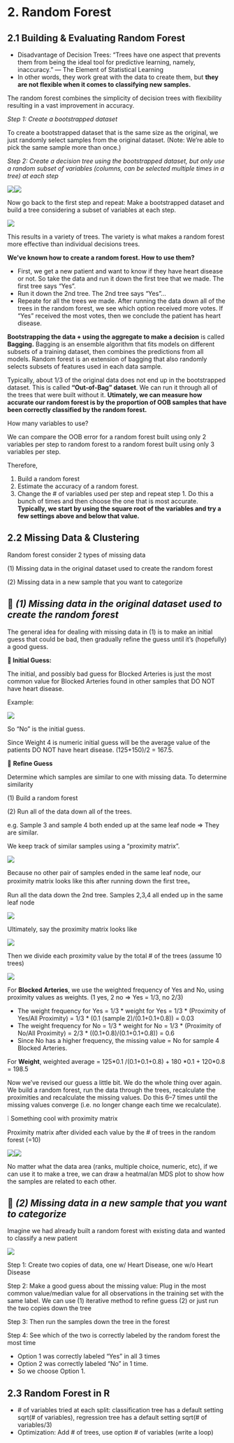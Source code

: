 2\. Random Forest
=================

2.1 Building & Evaluating Random Forest
---------------------------------------

*   Disadvantage of Decision Trees: “Trees have one aspect that prevents them from being the ideal tool for predictive learning, namely, inaccuracy.” — The Element of Statistical Learning
*   In other words, they work great with the data to create them, but **they are not flexible when it comes to classifying new samples.**

The random forest combines the simplicity of decision trees with flexibility resulting in a vast improvement in accuracy.

_Step 1: Create a bootstrapped dataset_

To create a bootstrapped dataset that is the same size as the original, we just randomly select samples from the original dataset. (Note: We’re able to pick the same sample more than once.)

_Step 2: Create a decision tree using the bootstrapped dataset, but only use a random subset of variables (columns, can be selected multiple times in a tree) at each step_

![](https://miro.medium.com/max/1400/1*y7XcfEscSNz4cHKUwEmxVw.png)![](https://miro.medium.com/max/1400/1*MxAsoNZ_Sze0SLb7HImkTA.png)

Now go back to the first step and repeat: Make a bootstrapped dataset and build a tree considering a subset of variables at each step.

![](https://miro.medium.com/max/1400/1*No7aLXmvJrnneUK8DaET8A.png)

This results in a variety of trees. The variety is what makes a random forest more effective than individual decisions trees.

**We’ve known how to create a random forest. How to use them?**

*   First, we get a new patient and want to know if they have heart disease or not. So take the data and run it down the first tree that we made.  The first tree says “Yes”.
*   Run it down the 2nd tree. The 2nd tree says “Yes”…
*   Repeate for all the trees we made. After running the data down all of the trees in the random forest, we see which option received more votes. If “Yes” received the most votes, then we conclude the patient has heart disease.

**Bootstrapping the data + using the aggregate to make a decision** is called **Bagging.** Bagging is an ensemble algorithm that fits models on different subsets of a training dataset, then combines the predictions from all models. Random forest is an extension of bagging that also randomly selects subsets of features used in each data sample.

Typically, about 1/3 of the original data does not end up in the bootstrapped dataset. This is called **“Out-of-Bag” dataset**. We can run it through all of the trees that were built without it. **Utimately, we can measure how accurate our random forest is by the proportion of OOB samples that have been correctly classified by the random forest.**

How many variables to use?

We can compare the OOB error for a random forest built using only 2 variables per step to random forest to a random forest built using only 3 variables per step.

Therefore,

1.  Build a random forest
2.  Estimate the accuracy of a random forest.
3.  Change the # of variables used per step and repeat step 1. Do this a bunch of times and then choose the one that is most accurate. **Typically, we start by using the square root of the variables and try a few settings above and below that value.**

2.2 Missing Data & Clustering
-----------------------------

Random forest consider 2 types of missing data

(1) Missing data in the original dataset used to create the random forest

(2) Missing data in a new sample that you want to categorize

**👀 _(1) Missing data in the original dataset used to create the random forest_**
----------------------------------------------------------------------------------

The general idea for dealing with missing data in (1) is to make an initial guess that could be bad, then gradually refine the guess until it’s (hopefully) a good guess.

**🌟 Initial Guess:**

The initial, and possibly bad guess for Blocked Arteries is just the most common value for Blocked Arteries found in other samples that DO NOT have heart disease.

Example:

![](https://miro.medium.com/max/1400/1*8OpJHd72wwNJhMf01HnFPw.png)

So “No” is the initial guess.

Since Weight 4 is numeric initial guess will be the average value of the patients DO NOT have heart disease. (125+150)/2 = 167.5.

🌟 **Refine Guess**

Determine which samples are similar to one with missing data. To determine similarity

(1) Build a random forest

(2) Run all of the data down all of the trees.

e.g. Sample 3 and sample 4 both ended up at the same leaf node => They are similar.

We keep track of similar samples using a “proximity matrix”.

![](https://miro.medium.com/max/1400/1*OK7cBfTb1THxT42cq8jpRg.png)

Because no other pair of samples ended in the same leaf node, our proximity matrix looks like this after running down the first tree。

Run all the data down the 2nd tree. Samples 2,3,4 all ended up in the same leaf node

![](https://miro.medium.com/max/1096/1*hJqOylqDozrA6O5j_J2xPQ.png)

Ultimately, say the proximity matrix looks like

![](https://miro.medium.com/max/1072/1*__hjHsz5LFHWBNnIKMAPdg.png)

Then we divide each proximity value by the total # of the trees (assume 10 trees)

![](https://miro.medium.com/max/1400/1*pk5dOnIZRZBsvvkPnR_Kiw.png)

For **Blocked Arteries**, we use the weighted frequency of Yes and No, using proximity values as weights. (1 yes, 2 no => Yes = 1/3, no 2/3)

*   The weight frequency for Yes = 1/3 \* weight for Yes = 1/3 \* (Proximity of Yes/All Proximity) = 1/3 \* (0.1 (sample 2)/(0.1+0.1+0.8)) = 0.03
*   The weight frequency for No = 1/3 \* weight for No = 1/3 \* (Proximity of No/All Proximity) = 2/3 \* ((0.1+0.8)/(0.1+0.1+0.8)) = 0.6
*   Since No has a higher frequency, the missing value = No for sample 4 Blocked Arteries.

For **Weight**, weighted average = 125\*0.1 /(0.1+0.1+0.8) + 180 \*0.1 + 120\*0.8 = 198.5

Now we’ve revised our guess a little bit. We do the whole thing over again. We build a random forest, run the data through the trees, recalculate the proximities and recalculate the missing values. Do this 6–7 times until the missing values converge (i.e. no longer change each time we recalculate).

❕ Something cool with proximity matrix

Proximity matrix after divided each value by the # of trees in the random forest (=10)

![](https://miro.medium.com/max/1400/1*vRr2FVporAcjdz_wLpeb4A.png)![](https://miro.medium.com/max/1400/1*-I-o3MylK_ptqKLMKk0icw.png)

No matter what the data area (ranks, multiple choice, numeric, etc), if we can use it to make a tree, we can draw a heatmal/an MDS plot to show how the samples are related to each other.

👀 **_(2) Missing data in a new sample that you want to categorize_**
---------------------------------------------------------------------

Imagine we had already built a random forest with existing data and wanted to classify a new patient

![](https://miro.medium.com/max/1400/1*_VIQGdUHrZ6R0Zy0SbgkSA.png)

Step 1: Create two copies of data, one w/ Heart Disease, one w/o Heart Disease

Step 2: Make a good guess about the missing value: Plug in the most common value/median value for all observations in the training set with the same label. We can use (1) iterative method to refine guess (2) or just run the two copies down the tree

Step 3: Then run the samples down the tree in the forest

Step 4: See which of the two is correctly labeled by the random forest the most time

*   Option 1 was correctly labeled “Yes” in all 3 times
*   Option 2 was correctly labeled “No” in 1 time.
*   So we choose Option 1.

2.3 Random Forest in R
----------------------

*   \# of variables tried at each split: classification tree has a default setting sqrt(# of variables), regression tree has a default setting sqrt(# of variables/3)
*   Optimization: Add # of trees, use option # of variables (write a loop)

